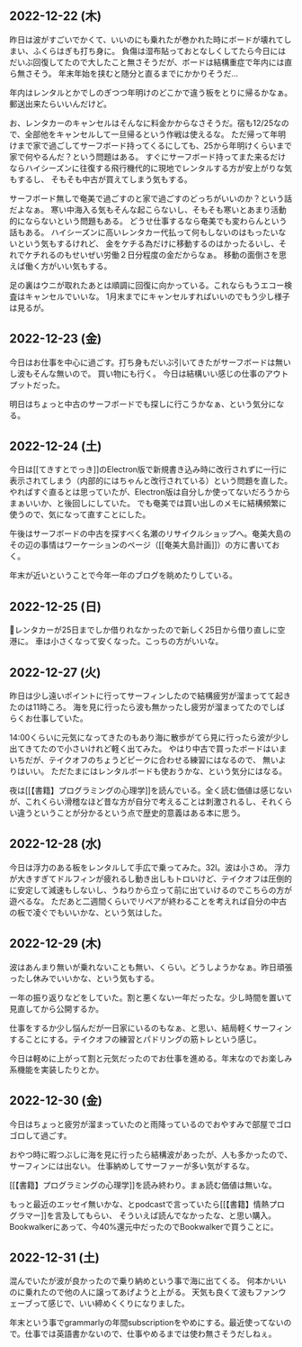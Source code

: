 ## 2022-12-22 (木)

昨日は波がすごいでかくて、いいのにも乗れたが巻かれた時にボードが壊れてしまい、ふくらはぎも打ち身に。
負傷は湿布貼っておとなしくしてたら今日にはだいぶ回復してたので大したこと無さそうだが、ボードは結構重症で年内には直ら無さそう。
年末年始を挟むと随分と直るまでにかかりそうだ…

年内はレンタルとかでしのぎつつ年明けのどこかで違う板をとりに帰るかなぁ。郵送出来たらいいんだけど。

お、レンタカーのキャンセルはそんなに料金かからなさそうだ。宿も12/25なので、全部他をキャンセルして一旦帰るという作戦は使えるな。
ただ帰って年明けまで家で過ごしてサーフボード持ってくるにしても、25から年明けくらいまで家で何やるんだ？という問題はある。
すぐにサーフボード持ってまた来るだけならハイシーズンに往復する飛行機代的に現地でレンタルする方が安上がりな気もするし、
そもそも中古が買えてしまう気もする。

サーフボード無しで奄美で過ごすのと家で過ごすのどっちがいいのか？という話だよなぁ。
寒い中海入る気もそんな起こらないし、そもそも寒いとあまり活動的にならないという問題もある。
どうせ仕事するなら奄美でも変わらんという話もある。
ハイシーズンに高いレンタカー代払って何もしないのはもったいないという気もするけれど、
金をケチる為だけに移動するのはかったるいし、それでケチれるのもせいぜい労働２日分程度の金だからなぁ。
移動の面倒さを思えば働く方がいい気もする。

足の裏はウニが取れたあとは順調に回復に向かっている。これならもうエコー検査はキャンセルでいいな。
1月末までにキャンセルすればいいのでもう少し様子は見るが。

## 2022-12-23 (金)

今日はお仕事を中心に過ごす。打ち身もだいぶ引いてきたがサーフボードは無いし波もそんな無いので。
買い物にも行く。
今日は結構いい感じの仕事のアウトプットだった。

明日はちょっと中古のサーフボードでも探しに行こうかなぁ、という気分になる。

## 2022-12-24 (土)

今日は[[てきすとでっき]]のElectron版で新規書き込み時に改行されずに一行に表示されてしまう（内部的にはちゃんと改行されている）という問題を直した。
やればすぐ直るとは思っていたが、Electron版は自分しか使ってないだろうからまぁいいか、と後回しにしていた。
でも奄美では買い出しのメモに結構頻繁に使うので、気になって直すことにした。

午後はサーフボードの中古を探すべく名瀬のリサイクルショップへ。奄美大島のその辺の事情はワーケーションのページ（[[奄美大島計画]]）の方に書いておく。

年末が近いということで今年一年のブログを眺めたりしている。

## 2022-12-25 (日)

レンタカーが25日までしか借りれなかったので新しく25日から借り直しに空港に。
車は小さくなって安くなった。こっちの方がいいな。

## 2022-12-27 (火)

昨日は少し遠いポイントに行ってサーフィンしたので結構疲労が溜まってて起きたのは11時ころ。
海を見に行ったら波も無かったし疲労が溜まってたのでしばらくお仕事していた。

14:00くらいに元気になってきたのもあり海に散歩がてら見に行ったら波が少し出てきてたので小さいけれど軽く出てみた。
やはり中古で買ったボードはいまいちだが、テイクオフのちょうどピークに合わせる練習にはなるので、
無いよりはいい。
ただたまにはレンタルボードも使おうかな、という気分にはなる。

夜は[[【書籍】プログラミングの心理学]]を読んでいる。全く読む価値は感じないが、これくらい滑稽なほど昔な方が自分で考えることは刺激されるし、それくらい違うということが分かるという点で歴史的意義はある本に思う。

## 2022-12-28 (水)

今日は浮力のある板をレンタルして手広で乗ってみた。32l。波は小さめ。
浮力が大きすぎてドルフィンが疲れるし動き出しもトロいけど、テイクオフは圧倒的に安定して減速もしないし、うねりから立って前に出ていけるのでこちらの方が遊べるな。
ただあと二週間くらいでリペアが終わることを考えれば自分の中古の板で凌ぐでもいいかな、という気はした。

## 2022-12-29 (木)

波はあんまり無いが乗れないことも無い、くらい。どうしようかなぁ。昨日頑張ったし休みでいいかな、という気もする。

一年の振り返りなどをしていた。割と悪くない一年だったな。少し時間を置いて見直してから公開するか。

仕事をするか少し悩んだが一日家にいるのもなぁ、と思い、結局軽くサーフィンすることにする。テイクオフの練習とパドリングの筋トレという感じ。

今日は軽めに上がって割と元気だったのでお仕事を進める。年末なのでお楽しみ系機能を実装したりとか。

## 2022-12-30 (金)

今日はちょっと疲労が溜まっていたのと雨降っているのでおやすみで部屋でゴロゴロして過ごす。

おやつ時に暇つぶしに海を見に行ったら結構波があったが、人も多かったので、サーフィンには出ない。
仕事納めしてサーファーが多い気がするな。

[[【書籍】プログラミングの心理学]]を読み終わり。まぁ読む価値は無いな。

もっと最近のエッセイ無いかな、とpodcastで言っていたら[[【書籍】情熱プログラマー]]を言及してもらい、
そういえば読んでなかったな、と思い購入。Bookwalkerにあって、今40%還元中だったのでBookwalkerで買うことに。

## 2022-12-31 (土)

混んでいたが波が良かったので乗り納めという事で海に出てくる。
何本かいいのに乗れたので他の人に譲ってあげようと上がる。
天気も良くて波もファンウェーブって感じで、いい締めくくりになりました。

年末という事でgrammarlyの年間subscriptionをやめにする。最近使ってないので。仕事では英語書かないので、仕事やめるまでは使わ無さそうだしねぇ。